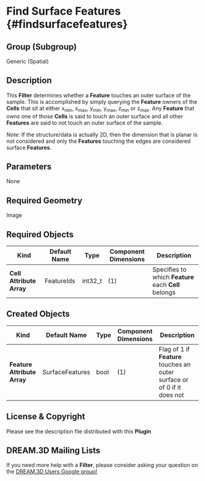 Find Surface Features {#findsurfacefeatures}
=============

## Group (Subgroup) ##
Generic (Spatial)

## Description ##
This **Filter** determines whether a **Feature** touches an outer surface of the sample. This is accomplished by simply querying the **Feature** owners of the **Cells** that sit at either x<sub>min</sub>, x<sub>max</sub>, y<sub>min</sub>, y<sub>max</sub>, z<sub>min</sub> or z<sub>max</sub>. Any **Feature** that owns one of those **Cells** is said to touch an outer surface and all other **Features** are said to not touch an outer surface of the sample.

*Note:* If the structure/data is actually 2D, then the dimension that is planar is not considered and only the **Features** touching the edges are considered surface **Features**.

## Parameters ##
None

## Required Geometry ##
Image 

## Required Objects ##
| Kind | Default Name | Type | Component Dimensions | Description |
|------|--------------|-------------|---------|-----|
| **Cell Attribute Array** | FeatureIds | int32_t | (1) | Specifies to which **Feature** each **Cell** belongs |

## Created Objects ##
| Kind | Default Name | Type | Component Dimensions | Description |
|------|--------------|-------------|---------|-----|
| **Feature Attribute Array** | SurfaceFeatures | bool | (1) | Flag of 1 if **Feature** touches an outer surface or of 0 if it does not |

## License & Copyright ##

Please see the description file distributed with this **Plugin**

## DREAM.3D Mailing Lists ##

If you need more help with a **Filter**, please consider asking your question on the [DREAM.3D Users Google group!](https://groups.google.com/forum/?hl=en#!forum/dream3d-users)


